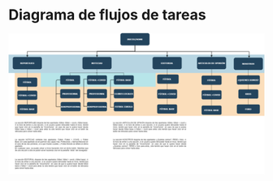 # Diagrama de flujos de tareas

<!--
Subid vuestro diagrama de flujo de tareas en formato de imagen 
en esta misma carpeta y enlazadlo en este documento, así:

![texto alternativo o descripción de la imagen](nombre-archivo-imagen.png)

El que crea la sesion puede subir imagenes:
    - Diagramas.net
    - Exportar png
    - Poner en la carpeta del repositorio

-->

![Diagrama de flujos con comentarios](Diagramadeflujos.png)
